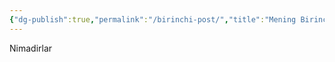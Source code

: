 ```yaml
---
{"dg-publish":true,"permalink":"/birinchi-post/","title":"Mening Birinchi Blog Postim"}
---
```


Nimadirlar